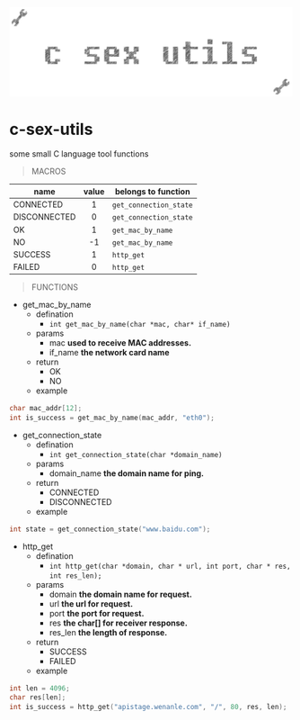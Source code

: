 ﻿![c-sex-utils](static/logo.gif)

# c-sex-utils

some small C language tool functions

> MACROS

|  name   |   value    | belongs to function |
|----------|:---------:|-------------|
| CONNECTED |  1 | `get_connection_state` |
| DISCONNECTED | 0 | `get_connection_state` |
| OK | 1 | `get_mac_by_name` |
| NO | -1 | `get_mac_by_name` |
| SUCCESS | 1 | `http_get` |
| FAILED | 0 | `http_get` |


> FUNCTIONS

- get_mac_by_name
  - defination
    - `int get_mac_by_name(char *mac, char* if_name)`
  - params
    - mac **used to receive MAC addresses.**
    - if_name **the network card name**
  - return
    - OK
    - NO
  - example

```c
char mac_addr[12];
int is_success = get_mac_by_name(mac_addr, "eth0");
```

- get_connection_state
  - defination
    - `int get_connection_state(char *domain_name)`
  - params
    - domain_name **the domain name for ping.**
  - return
    - CONNECTED
    - DISCONNECTED
  - example

```c
int state = get_connection_state("www.baidu.com");
```

- http_get
  - defination
    - `int http_get(char *domain, char * url, int port, char * res, int res_len);`
  - params
    - domain **the domain name for request.**
    - url **the url for request.**
    - port **the port for request.**
    - res **the char[] for receiver response.**
    - res_len **the length of response.**
  - return
    - SUCCESS
    - FAILED
  - example

```c
int len = 4096;
char res[len];
int is_success = http_get("apistage.wenanle.com", "/", 80, res, len);
```
